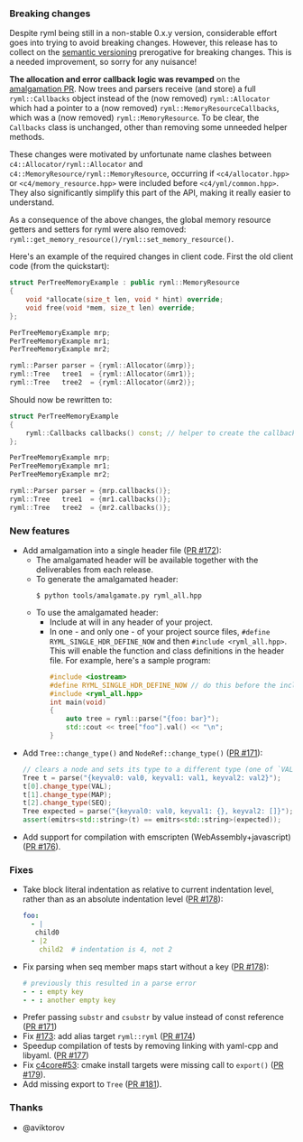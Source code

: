 ### Breaking changes

Despite ryml being still in a non-stable 0.x.y version, considerable effort goes into trying to avoid breaking changes. However, this release has to collect on the [semantic versioning](https://semver.org/) prerogative for breaking changes. This is a needed improvement, so sorry for any nuisance!

**The allocation and error callback logic was revamped** on the [amalgamation PR](https://github.com/biojppm/rapidyaml/pull/172). Now trees and parsers receive (and store) a full `ryml::Callbacks` object instead of the (now removed) `ryml::Allocator` which had a pointer to a (now removed) `ryml::MemoryResourceCallbacks`, which was a (now removed) `ryml::MemoryResource`. To be clear, the `Callbacks` class is unchanged, other than removing some unneeded helper methods.

These changes were motivated by unfortunate name clashes between `c4::Allocator/ryml::Allocator` and `c4::MemoryResource/ryml::MemoryResource`, occurring if `<c4/allocator.hpp>` or `<c4/memory_resource.hpp>` were included before `<c4/yml/common.hpp>`. They also significantly simplify this part of the API, making it really easier to understand.

As a consequence of the above changes, the global memory resource getters and setters for ryml were also removed: `ryml::get_memory_resource()/ryml::set_memory_resource()`.

Here's an example of the required changes in client code. First the old client code (from the quickstart):

```c++
struct PerTreeMemoryExample : public ryml::MemoryResource
{
    void *allocate(size_t len, void * hint) override;
    void free(void *mem, size_t len) override;
};

PerTreeMemoryExample mrp;
PerTreeMemoryExample mr1;
PerTreeMemoryExample mr2;

ryml::Parser parser = {ryml::Allocator(&mrp)};
ryml::Tree   tree1  = {ryml::Allocator(&mr1)};
ryml::Tree   tree2  = {ryml::Allocator(&mr2)};
```

Should now be rewritten to:

```c++
struct PerTreeMemoryExample
{
    ryml::Callbacks callbacks() const; // helper to create the callbacks
};

PerTreeMemoryExample mrp;
PerTreeMemoryExample mr1;
PerTreeMemoryExample mr2;

ryml::Parser parser = {mrp.callbacks()};
ryml::Tree   tree1  = {mr1.callbacks()};
ryml::Tree   tree2  = {mr2.callbacks()};
```


### New features
- Add amalgamation into a single header file ([PR #172](https://github.com/biojppm/rapidyaml/pull/172)):
  - The amalgamated header will be available together with the deliverables from each release.
  - To generate the amalgamated header:
    ```console
    $ python tools/amalgamate.py ryml_all.hpp
    ```
  - To use the amalgamated header:
    - Include at will in any header of your project.
    - In one - and only one - of your project source files, `#define RYML_SINGLE_HDR_DEFINE_NOW` and then `#include <ryml_all.hpp>`. This will enable the function and class definitions in the header file. For example, here's a sample program:
      ```c++
      #include <iostream>
      #define RYML_SINGLE_HDR_DEFINE_NOW // do this before the include
      #include <ryml_all.hpp>
      int main(void)
      {
          auto tree = ryml::parse("{foo: bar}");
          std::cout << tree["foo"].val() << "\n";
      }
      ```
- Add `Tree::change_type()` and `NodeRef::change_type()` ([PR #171](https://github.com/biojppm/rapidyaml/pull/171)):
  ```c++
  // clears a node and sets its type to a different type (one of `VAL`, `SEQ`, `MAP`):
  Tree t = parse("{keyval0: val0, keyval1: val1, keyval2: val2}");
  t[0].change_type(VAL);
  t[1].change_type(MAP);
  t[2].change_type(SEQ);
  Tree expected = parse("{keyval0: val0, keyval1: {}, keyval2: []}");
  assert(emitrs<std::string>(t) == emitrs<std::string>(expected));
  ```
- Add support for compilation with emscripten (WebAssembly+javascript) ([PR #176](https://github.com/biojppm/rapidyaml/pull/176)).

### Fixes

- Take block literal indentation as relative to current indentation level, rather than as an absolute indentation level ([PR #178](https://github.com/biojppm/rapidyaml/pull/178)):
  ```yaml
  foo:
    - |
     child0
    - |2
      child2  # indentation is 4, not 2
  ```
- Fix parsing when seq member maps start without a key ([PR #178](https://github.com/biojppm/rapidyaml/pull/178)):
  ```yaml
  # previously this resulted in a parse error
  - - : empty key
  - - : another empty key
  ```
- Prefer passing `substr` and `csubstr` by value instead of const reference ([PR #171](https://github.com/biojppm/rapidyaml/pull/171))
- Fix [#173](https://github.com/biojppm/rapidyaml/issues/173): add alias target `ryml::ryml` ([PR #174](https://github.com/biojppm/rapidyaml/pull/174))
- Speedup compilation of tests by removing linking with yaml-cpp and libyaml. ([PR #177](https://github.com/biojppm/rapidyaml/pull/177))
- Fix [c4core#53](https://github.com/biojppm/c4core/issues/53): cmake install targets were missing call to `export()` ([PR #179](https://github.com/biojppm/c4core/pull/179)).
- Add missing export to `Tree` ([PR #181](https://github.com/biojppm/c4core/pull/181)).


### Thanks

- @aviktorov
